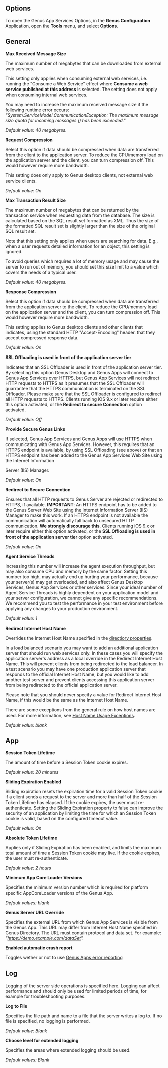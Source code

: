 ## Options

To open the Genus App Services Options, in the **Genus Configuration** Application, open the **Tools** menu, and select **Options**.


## General

**Max Received Message Size**

The maximum number of megabytes that can be downloaded from external web services.

This setting only applies when consuming external web services, i.e. running the "Consume a Web Service" effect where **Consume a web service published at this address** is selected. The setting does not apply when consuming internal web services.

You may need to increase the maximum received message size if the following runtime error occurs: <span style="FONT-STYLE: italic">"System.ServiceModel.CommunicationException: The maximum message size quota for incoming messages (<current-number-of-bytes>) has been exceeded."

<span style="FONT-STYLE: italic">Default value: 40 megabytes.

<span style="FONT-STYLE: italic"><span style="FONT-STYLE: italic">

**Request Compression**

Select this option if data should be compressed when data are transferred from the client to the application server. To reduce the CPU/memory load on the application server and the client, you can turn compression off. This would however require more bandwidth.

This setting does only apply to Genus desktop clients, not external web service clients.

<span style="FONT-STYLE: italic">Default value: On

**Max Transaction Result Size**

The maximum number of megabytes that can be returned by the transaction service when requesting data from the database. The size is calculated based on the SQL result set formatted as XML. Thus the size of the formatted SQL result set is slightly larger than the size of the original SQL result set.

Note that this setting only applies when users are searching for data. E.g., when a user requests detailed information for an object, this setting is ignored.

To avoid queries which requires a lot of memory usage and may cause the server to run out of memory, you should set this size limit to a value which covers the needs of a typical user.

<span style="FONT-STYLE: italic">Default value: 40 megabytes.

**Response Compression**

Select this option if data should be compressed when data are transferred from the application server to the client. To reduce the CPU/memory load on the application server and the client, you can turn compression off. This would however require more bandwidth.

This setting applies to Genus desktop clients and other clients that indicates, using the standard HTTP "Accept-Encoding" header. that they accept compressed response data.

<span style="FONT-STYLE: italic">Default value: On

**SSL Offloading is used in front of the application server tier**  

Indicates that an SSL Offloader is used in front of the application server tier. By selecting this option Genus Desktop and Genus Apps will connect to Genus App Services over HTTPS, but Genus App Services will not redirect HTTP requests to HTTPS as it presumes that the SSL Offloader will guarrantee that the HTTPS communication is terminated on the SSL Offloader. Please make sure that the SSL Offloader is configured to redirect all HTTP requests to HTTPS. Clients running iOS 9.x or later require either this option activated, or the **Redirect to secure Connection** option activated.

<span style="FONT-STYLE: italic">Default value: Off

**Provide Secure Genus Links**  

If selected, Genus App Services and Genus Apps will use HTTPS when communicating with Genus App Services. However, this requires that an HTTPS endpoint is available, by using SSL Offloading (see above) or that an HTTPS endpoint has been added to the Genus App Services Web Site using the Internet Information

Server (IIS) Manager.

<span style="FONT-STYLE: italic">Default value: On

**Redirect to Secure Connection**  

Ensures that all HTTP requests to Genus Server are rejected or redirected to HTTPS, if available. **IMPORTANT**: An HTTPS endpoint has to be added to the Genus Server Web Site using the Internet Information Server (IIS) Manager to make this work. If an HTTPS endpoint is not available the communication will automatically fall back to unsecured HTTP communication. **We strongly discourage this**. Clients running iOS 9.x or later require either this option activated, or the **SSL Offloading is used in front of the application server tier** option activated.  

<span style="FONT-STYLE: italic">Default value: On

**Agent Service Threads**  

Increasing this number will increase the agent execution throughput, but may also consume CPU and memory by the same factor. Setting this number too high, may actually end up hurting your performance, because your server(s) may get overloaded, and also affect Genus Desktop Services, Genus App Services or other services. Since your ideal number of Agent Service Threads is highly dependent on your application model and your server configuration, we cannot give any specific recommendations. We recommend you to test the performance in your test environment before applying any changes to your production environment.

<span style="FONT-STYLE: italic">Default value: 1

**Redirect Internet Host Name**

Overrides the Internet Host Name specified in the [directiory properties](directory-properties.md).

In a load balanced scenario you may want to add an additional application server that should run web services only. In these cases you will specify the application server's address as a local override in the Redirect Internet Host Name. This will prevent clients from being redirected to the load balancer. In a test scenario you may have one production application server that responds to the official Internet Host Name, but you would like to add another test server and prevent clients accessing this application server from being redirected to the official application server.  

Please note that you should never specify a value for Redirect Internet Host Name, if this would be the same as the Internet Host Name.

There are some exceptions from the general rule on how host names are used. For more information, see [Host Name Usage Exceptions](../../../../users/navigate-view-modify-and-control/working-in-tables/host-name-usage-exceptions.md "Host Name Usage Exceptions").

<span style="FONT-STYLE: italic">Default value: blank



## App

**Session Token Lifetime**

The amount of time before a Session Token cookie expires.

<span style="FONT-WEIGHT: normal; FONT-STYLE: italic">Default value: 20 minutes

**Sliding Expiration Enabled**  

Sliding expiration resets the expiration time for a valid Session Token cookie if a client sends a request to the server and more than half of the Session Token Lifetime has elapsed. If the cookie expires, the user must re-authenticate. Setting the Sliding Expiration property to false can improve the security of an application by limiting the time for which an Session Token cookie is valid, based on the configured timeout value.

<span style="FONT-STYLE: italic">Default value: On

**Absolute Token Lifetime**

Applies only if Sliding Expiration has been enabled, and limits the maximum total amount of time a Session Token cookie may live. If the cookie expires, the user must re-authenticate.

<span style="FONT-STYLE: italic">Default value: 2 hours

**Minimum App Core Loader Versions**  

Specifies the minimum version number which is required for platform specific AppCoreLoader versions of the Genus App.  

<span style="FONT-STYLE: italic">Default values: blank  

**Genus Server URL Override**  

Specifies the external URL from which Genus App Services is visible from the Genus App. This URL may differ from Internet Host Name specified in Genus Directory. The URL must contain protocol and data set. For example: <span style="FONT-STYLE: italic">"https://demo.example.com/dataSet".

**Enabled automatic crash report**

Toggles wether or not to use [Genus Apps error reporting](../../../how-to/report-an-error.md#Genus%20Apps%20error%20reporting)


## Log

Logging of the server side operations is specified here. Logging can affect performance and should only be used for limited periods of time, for example for troubleshooting purposes.

**Log to File**

Specifies the file path and name to a file that the server writes a log to. If no file is specified, no logging is performed.

<span style="FONT-WEIGHT: normal; FONT-STYLE: italic">Default value: Blan<span style="FONT-WEIGHT: normal; FONT-STYLE: italic">k

**Choose level for extended logging**

Specifies the areas where extended logging should be used.

<span style="FONT-STYLE: italic">Default values: Blank

